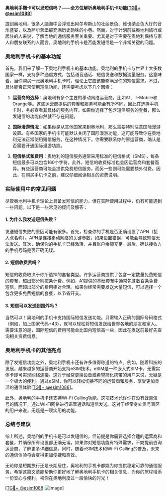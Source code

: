 **奥地利手機卡可以发短信吗？——全方位解析奥地利手机卡功能[[TG💪+ @esim1088](https://t.me/s/esim1088)]**

提到奥地利，很多人脑海中会浮现出阿尔卑斯山的壮丽景色、维也纳金色大厅的音乐盛宴，以及萨尔茨堡那充满历史韵味的小巷。然而，对于计划前往奥地利旅行或居住的人来说，了解当地的通信服务至关重要。尤其是对于需要在奥地利保持与家人和朋友联系的人而言，奥地利的手机卡是否能发短信是一个非常关键的问题。

### 奥地利手机卡的基本功能

首先，我们来了解一下奥地利手机卡的基本功能。奥地利的手机卡与世界上大多数国家一样，支持多种通信方式，包括语音通话、短信发送和数据流量服务。这意味着，当你购买一张奥地利手机卡时，理论上它应该能够满足你的短信需求。不过，具体能否正常使用短信功能，还需要考虑以下几个因素：

1. **运营商的选择**：奥地利有多个主要的移动网络运营商，比如A1、T-Mobile和Orange等。这些运营商提供的套餐和服务可能会有所不同，因此在选择手机卡时，务必查看其具体的服务内容。如果你选择了包含短信服务的套餐，那么发短信的功能自然就不存在问题。

2. **国际漫游情况**：如果你是从其他国家来到奥地利，那么需要特别注意国际漫游设置。有些国家的手机卡可能默认关闭了国际漫游功能，这可能导致你在奥地利无法正常使用短信服务。在这种情况下，你需要联系你的原运营商，确认是否需要开通国际漫游功能。

3. **短信格式和费用**：奥地利的短信服务通常采用标准的短信格式（SMS），每条短信最多可以包含160个字符。此外，短信的收费标准也会因运营商和套餐而异。有些运营商可能会提供免费短信服务，而另一些则可能需要额外付费。因此，在购买手机卡之前，建议仔细阅读相关的资费说明。

### 实际使用中的常见问题

尽管奥地利手机卡理论上具备发短信的能力，但在实际使用过程中，仍有可能遇到一些问题。以下是一些常见的疑问及解答：

#### 1. **为什么我发送短信失败？**
发送短信失败的原因可能有很多。首先，检查你的手机是否正确设置了APN（接入点名称）。APN是连接移动网络的关键参数，如果设置错误，可能会导致短信无法发送。其次，确保你的手机卡已经激活，并且账户余额充足。最后，确认接收方的手机号码是否正确无误。

#### 2. **短信收费贵吗？**
短信的收费取决于你所选择的套餐类型。许多运营商提供了包含一定数量免费短信的套餐，超出部分则按条计费。例如，A1提供的基础套餐中通常包含数百条免费短信，而超出部分的费用相对合理。如果你经常需要发送大量短信，可以选择一个包含更多免费短信的套餐，以节省开支。

#### 3. **短信可以发送到国外吗？**
当然可以！奥地利的手机卡支持国际短信发送功能。只需输入正确的国际号码格式（例如，加上国家代码+43），就可以轻松将短信发送给世界各地的朋友和家人。需要注意的是，国际短信的费用可能会比国内短信高一些，因此在发送前最好先查询相关资费信息。

### 奥地利手机卡的其他亮点

除了发短信功能之外，奥地利手机卡还有许多值得称道的特点。例如，随着科技的发展，越来越多的运营商开始支持eSIM技术。eSIM是一种嵌入式SIM卡，无需实体卡即可实现网络连接。这对于经常更换设备或希望简化携带的用户来说，无疑是一个极大的便利。通过eSIM，你可以轻松切换不同的运营商和服务，享受更加灵活的通信体验[[TG💪+ @esim1088](https://t.me/s/esim1088)]。

此外，奥地利的手机卡还支持Wi-Fi Calling功能。这项技术允许你在没有蜂窝信号的情况下，通过Wi-Fi网络进行语音通话和短信发送。这对于经常身处信号盲区的用户来说，无疑是一项实用的功能。

### 总结与建议

综上所述，奥地利的手机卡是可以发短信的，但前提是你需要选择合适的运营商和套餐，并确保所有设置都正确无误。如果你对短信功能有特殊需求，不妨提前咨询运营商，了解更多详细信息。同时，随着eSIM技术和Wi-Fi Calling的普及，未来的通信体验将会变得更加便捷和高效。

无论你是短期旅行还是长期居住，奥地利的手机卡都能为你提供稳定可靠的通信服务。希望这篇文章能帮助你更好地了解奥地利手机卡的相关信息，为你的旅程增添一份安心与便利。祝你在奥地利度过一段愉快的时光！

[[TG💪+ @esim1088](https://t.me/s/esim1088) ![Image](https://i.postimg.cc/4NQfJmqS/Snipaste-2025-05-13-00-14-12.png)]